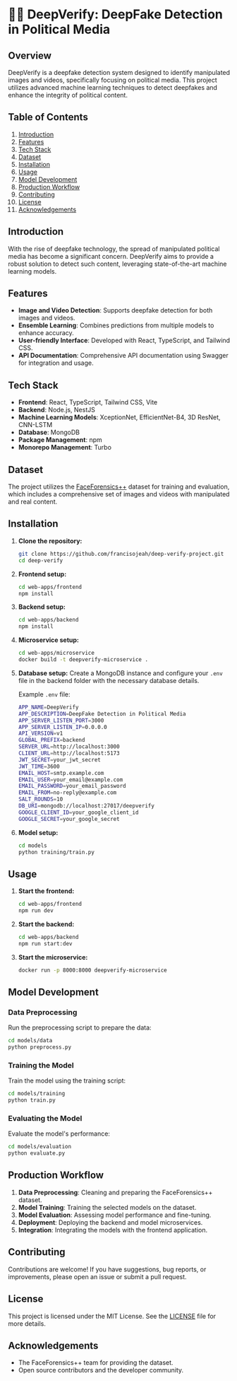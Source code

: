 
# 🕵️‍♂️ DeepVerify: DeepFake Detection in Political Media

## Overview

DeepVerify is a deepfake detection system designed to identify manipulated images and videos, specifically focusing on political media. This project utilizes advanced machine learning techniques to detect deepfakes and enhance the integrity of political content.

## Table of Contents

1. [Introduction](#introduction)
2. [Features](#features)
3. [Tech Stack](#tech-stack)
4. [Dataset](#dataset)
5. [Installation](#installation)
6. [Usage](#usage)
7. [Model Development](#model-development)
8. [Production Workflow](#production-workflow)
9. [Contributing](#contributing)
10. [License](#license)
11. [Acknowledgements](#acknowledgements)

## Introduction

With the rise of deepfake technology, the spread of manipulated political media has become a significant concern. DeepVerify aims to provide a robust solution to detect such content, leveraging state-of-the-art machine learning models.

## Features

- **Image and Video Detection**: Supports deepfake detection for both images and videos.
- **Ensemble Learning**: Combines predictions from multiple models to enhance accuracy.
- **User-friendly Interface**: Developed with React, TypeScript, and Tailwind CSS.
- **API Documentation**: Comprehensive API documentation using Swagger for integration and usage.

## Tech Stack

- **Frontend**: React, TypeScript, Tailwind CSS, Vite
- **Backend**: Node.js, NestJS
- **Machine Learning Models**: XceptionNet, EfficientNet-B4, 3D ResNet, CNN-LSTM
- **Database**: MongoDB
- **Package Management**: npm
- **Monorepo Management**: Turbo

## Dataset

The project utilizes the [FaceForensics++](https://github.com/ondyari/FaceForensics) dataset for training and evaluation, which includes a comprehensive set of images and videos with manipulated and real content.

## Installation

1. **Clone the repository:**
   ```bash
   git clone https://github.com/francisojeah/deep-verify-project.git
   cd deep-verify
   ```

2. **Frontend setup:**
   ```bash
   cd web-apps/frontend
   npm install
   ```

3. **Backend setup:**
   ```bash
   cd web-apps/backend
   npm install
   ```

4. **Microservice setup:**
   ```bash
   cd web-apps/microservice
   docker build -t deepverify-microservice .
   ```

5. **Database setup:**
   Create a MongoDB instance and configure your `.env` file in the backend folder with the necessary database details.

   Example `.env` file:
   ```bash
   APP_NAME=DeepVerify
   APP_DESCRIPTION=DeepFake Detection in Political Media
   APP_SERVER_LISTEN_PORT=3000
   APP_SERVER_LISTEN_IP=0.0.0.0
   API_VERSION=v1
   GLOBAL_PREFIX=backend
   SERVER_URL=http://localhost:3000
   CLIENT_URL=http://localhost:5173
   JWT_SECRET=your_jwt_secret
   JWT_TIME=3600
   EMAIL_HOST=smtp.example.com
   EMAIL_USER=your_email@example.com
   EMAIL_PASSWORD=your_email_password
   EMAIL_FROM=no-reply@example.com
   SALT_ROUNDS=10
   DB_URI=mongodb://localhost:27017/deepverify
   GOOGLE_CLIENT_ID=your_google_client_id
   GOOGLE_SECRET=your_google_secret
   ```

6. **Model setup:**
   ```bash
   cd models
   python training/train.py
   ```

## Usage

1. **Start the frontend:**
   ```bash
   cd web-apps/frontend
   npm run dev
   ```

2. **Start the backend:**
   ```bash
   cd web-apps/backend
   npm run start:dev
   ```

3. **Start the microservice:**
   ```bash
   docker run -p 8000:8000 deepverify-microservice
   ```


## Model Development

### Data Preprocessing

Run the preprocessing script to prepare the data:
```bash
cd models/data
python preprocess.py
```

### Training the Model

Train the model using the training script:
```bash
cd models/training
python train.py
```

### Evaluating the Model

Evaluate the model's performance:
```bash
cd models/evaluation
python evaluate.py
```

## Production Workflow

1. **Data Preprocessing**: Cleaning and preparing the FaceForensics++ dataset.
2. **Model Training**: Training the selected models on the dataset.
3. **Model Evaluation**: Assessing model performance and fine-tuning.
4. **Deployment**: Deploying the backend and model microservices.
5. **Integration**: Integrating the models with the frontend application.

## Contributing

Contributions are welcome! If you have suggestions, bug reports, or improvements, please open an issue or submit a pull request.

## License

This project is licensed under the MIT License. See the [LICENSE](LICENSE) file for more details.

## Acknowledgements

- The FaceForensics++ team for providing the dataset.
- Open source contributors and the developer community.
